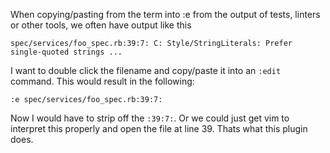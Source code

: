 When copying/pasting from the term into :e from the output of tests, linters or
other tools, we often have output like this

```
spec/services/foo_spec.rb:39:7: C: Style/StringLiterals: Prefer single-quoted strings ...
```

I want to double click the filename and copy/paste it into an `:edit` command.
This would result in the following:

```
:e spec/services/foo_spec.rb:39:7:
```

Now I would have to strip off the `:39:7:`. Or we could just get vim to
interpret this properly and open the file at line 39. Thats what this plugin
does.

